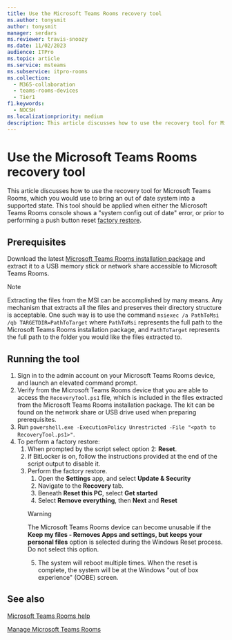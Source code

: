 ```yaml
---
title: Use the Microsoft Teams Rooms recovery tool
ms.author: tonysmit
author: tonysmit
manager: serdars
ms.reviewer: travis-snoozy
ms.date: 11/02/2023
audience: ITPro
ms.topic: article
ms.service: msteams
ms.subservice: itpro-rooms
ms.collection: 
  - M365-collaboration
  - teams-rooms-devices
  - Tier1
f1.keywords: 
  - NOCSH
ms.localizationpriority: medium
description: This article discusses how to use the recovery tool for Microsoft Teams Rooms, which you would use to bring an out of date system into a supported state.
---
```


# Use the Microsoft Teams Rooms recovery tool

This article discusses how to use the recovery tool for Microsoft Teams Rooms, which you would use to bring an out of date system into a supported state. This tool should be applied when either the Microsoft Teams Rooms console shows a "system config out of date" error, or prior to performing a push button reset [factory restore](./rooms-operations.md#microsoft-teams-rooms-reset-factory-restore).

## Prerequisites

Download the latest [Microsoft Teams Rooms installation package](https://go.microsoft.com/fwlink/?linkid=851168) and extract it to a USB memory stick or network share accessible to Microsoft Teams Rooms.

> [!NOTE]
> Extracting the files from the MSI can be accomplished by many means. Any mechanism that extracts all the files and preserves their directory structure is acceptable. One such way is to use the command `msiexec /a PathToMsi /qb TARGETDIR=PathToTarget` where `PathToMsi` represents the full path to the Microsoft Teams Rooms installation package, and `PathToTarget` represents the full path to the folder you would like the files extracted to.

## Running the tool

1) Sign in to the admin account on your Microsoft Teams Rooms device, and launch an elevated command prompt.
2) Verify from the Microsoft Teams Rooms device that you are able to access the `RecoveryTool.ps1` file, which is included in the files extracted from the Microsoft Teams Rooms installation package. The kit can be found on the network share or USB drive used when preparing prerequisites.
3) Run `powershell.exe -ExecutionPolicy Unrestricted -File "<path to RecoveryTool.ps1>"`.
4) To perform a factory restore:
   1. When prompted by the script select option 2: **Reset**.
   2. If BitLocker is on, follow the instructions provided at the end of the script output to disable it.
   3. Perform the factory restore.
      1. Open the **Settings** app, and select **Update & Security**
      2. Navigate to the **Recovery** tab.
      3. Beneath **Reset this PC**, select **Get started**
      4. Select **Remove everything**, then **Next** and **Reset**
        > [!WARNING]
        > The Microsoft Teams Rooms device can become unusable if the **Keep my files - Removes Apps and settings, but keeps your personal files** option is selected during the Windows Reset process. Do not select this option.
      5. The system will reboot multiple times. When the reset is complete, the system will be at the Windows "out of box experience" (OOBE) screen.



## See also

[Microsoft Teams Rooms help](https://support.office.com/article/Skype-Room-Systems-version-2-help-e667f40e-5aab-40c1-bd68-611fe0002ba2)

[Manage Microsoft Teams Rooms](rooms-manage.md)
